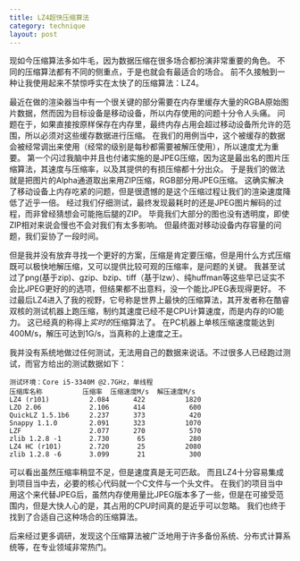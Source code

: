 ```yaml
---
title: LZ4超快压缩算法
category: technique
layout: post
---
```


现如今压缩算法多如牛毛，因为数据压缩在很多场合都扮演非常重要的角色。
不同的压缩算法都有不同的侧重点，于是也就会有最适合的场合。
前不久接触到一种让我使用起来不禁惊呼实在太快了的压缩算法：LZ4。

最近在做的渲染器当中有一个很关键的部分需要在内存里缓存大量的RGBA原始图片数据，然而因为目标设备是移动设备，所以内存使用的问题十分令人头痛。
问题在于，如果直接按原样保存在内存里，最终内存占用会超过移动设备所允许的范围，所以必须对这些缓存数据进行压缩。
在我们的用例当中，这个被缓存的数据会被经常调出来使用（经常的级别是每秒都需要被解压使用），所以速度尤为重要。
第一个闪过我脑中并且也付诸实施的是JPEG压缩，因为这是最出名的图片压缩算法，其速度与压缩率，以及其提供的有损压缩都十分出众。
于是我们的做法就是把图片的Alpha通道取出来用ZIP压缩，RGB部分用JPEG压缩。
这确实解决了移动设备上内存吃紧的问题，但是很遗憾的是这个压缩过程让我们的渲染速度降低了近乎一倍。
经过我们仔细测试，最终发现最耗时的还是JPEG图片解码的过程，而非曾经猜想会可能拖后腿的ZIP。
毕竟我们大部分的图也没有透明度，即使ZIP相对来说会慢也不会对我们有太多影响。
但最终面对移动设备内存容量的问题，我们妥协了一段时间。

但是我并没有放弃寻找一个更好的方案，压缩是肯定要压缩，但是用什么方式压缩既可以极快地解压缩，又可以提供比较可观的压缩率，是问题的关键。
我甚至试过了png(基于zip)、gzip、bzip、tiff（基于lzw）、纯huffman等这些早已证实不会比JPEG更好的的选项，但结果都不出意料，没一个能比JPEG表现得更好。
不过最后LZ4进入了我的视野，它号称是世界上最快的压缩算法，其开发者称在酷睿双核的测试机器上跑压缩，制约其速度已经不是CPU计算速度，而是内存的IO能力。
这已经真的称得上*实时的*压缩算法了。
在PC机器上单核压缩速度能达到400M/s，解压可达到1G/s，当真称的上速度之王。

我并没有系统地做过任何测试，无法用自己的数据来说话。不过很多人已经跑过测试，而官方给出的测试数据如下：

    测试环境：Core i5-3340M @2.7GHz，单线程
    压缩库名称          压缩率  压缩速度M/s  解压速度M/s
    LZ4 (r101)          2.084      422          1820
    LZO 2.06            2.106      414           600
    QuickLZ 1.5.1b6     2.237      373           420
    Snappy 1.1.0        2.091      323          1070
    LZF                 2.077      270           570
    zlib 1.2.8 -1       2.730       65           280
    LZ4 HC (r101)       2.720       25          2080
    zlib 1.2.8 -6       3.099       21           300

可以看出虽然压缩率稍显不足，但是速度真是无可匹敌。
而且LZ4十分容易集成到项目当中去，必要的核心代码就一个C文件与一个头文件。
在我们的项目当中用这个来代替JPEG后，虽然内存使用量比JPEG版本多了一些，但是在可接受范围内，但是大快人心的是，其占用的CPU时间真的是近乎可以忽略。
我们也终于找到了合适自己这种场合的压缩算法。

后来经过更多调研，发现这个压缩算法被广泛地用于许多备份系统、分布式计算系统等，在专业领域非常热门。
